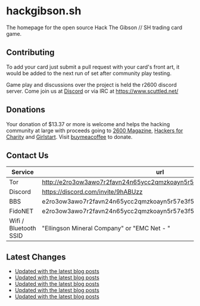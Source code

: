 # hackgibson.sh
The homepage for the open source Hack The Gibson // SH trading card game.


## Contributing

To add your card just submit a pull request with your card's front art, it would be added to the next run of set after community play testing.

Game play and discussions over the project is held the r2600 discord server. Come join us at [Discord](https://discord.com/invite/9hABUzz) or via IRC at https://www.scuttled.net/


## Donations

Your donation of $13.37 or more is welcome and helps the hacking community at large with proceeds going to [2600 Magazine](https://2600.com/), [Hackers for Charity](https://hackersforcharity.org) and [Girlstart](https://girlstart.org).  Visit [buymeacoffee](https://www.buymeacoffee.com/hackgibson.sh) to donate.


## Contact Us

Service | url
-|-
Tor | http://e2ro3ow3awo7r2favn24n65ycc2qmzkoayn5r57e3f56nvjwdcgg32ad.onion
Discord | https://discord.com/invite/9hABUzz
BBS | e2ro3ow3awo7r2favn24n65ycc2qmzkoayn5r57e3f56nvjwdcgg32ad.onion:23
FidoNET | e2ro3ow3awo7r2favn24n65ycc2qmzkoayn5r57e3f56nvjwdcgg32ad.onion:24554
Wifi / Bluetooth SSID | "Ellingson Mineral Company" or "EMC Net - <fidonet address>"

## Latest Changes
<!-- BLOG-POST-LIST:START -->
- [Updated with the latest blog posts](https://github.com/DFW2600/hackgibson.sh/commit/edda436f9687cbc4122cc8a7605831239d9f1acf)
- [Updated with the latest blog posts](https://github.com/DFW2600/hackgibson.sh/commit/bdc779be42f7d1559729f70ccdf890d50b11e2e2)
- [Updated with the latest blog posts](https://github.com/DFW2600/hackgibson.sh/commit/e66d006fb8e0f4996ed23e7f44649610183dac1b)
- [Updated with the latest blog posts](https://github.com/DFW2600/hackgibson.sh/commit/5b9eaf53760126ea3120cbebe606dae11766b5cf)
- [Updated with the latest blog posts](https://github.com/DFW2600/hackgibson.sh/commit/ab558a41e80ae1d568bee0f54e4d6fa90a2780ac)
<!-- BLOG-POST-LIST:END -->
